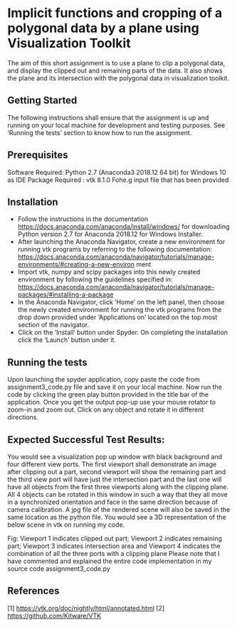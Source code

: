 # Implicit functions and cropping of a polygonal data by a plane using Visualization Toolkit


The aim of this short assignment is to use a plane to clip a polygonal data, and display the clipped out and remaining parts of the data. It also shows the plane and its intersection with the polygonal data in visualization toolkit.


## Getting Started


The following instructions shall ensure that the assignment is up and running on your local machine for
development and testing purposes. See ‘Running the tests’ section to know how to run the assignment.


## Prerequisites


Software Required: Python 2.7 (Anaconda3 2018.12 64 bit) for Windows 10 as IDE
Package Required : vtk 8.1.0
Fohe.g input file that has been provided


## Installation


* Follow the instructions in the documentation https://docs.anaconda.com/anaconda/install/windows/
for downloading Python version 2.7 for Anaconda 2018.12 for Windows Installer.
* After launching the Anaconda Navigator, create a new environment for running vtk programs
by referring to the following documentation:
https://docs.anaconda.com/anaconda/navigator/tutorials/manage-environments/#creating-a-new-environ
ment
* Import vtk, numpy and scipy packages into this newly created environment by following the
guidelines specified in:
https://docs.anaconda.com/anaconda/navigator/tutorials/manage-packages/#installing-a-package
* In the Anaconda Navigator, click ‘Home’ on the left panel, then choose the newly created
environment for running the vtk programs from the drop down provided under ‘Applications on’ located
on the top most section of the navigator.
* Click on the ‘Install’ button under Spyder. On completing the installation click the ‘Launch’ button
under it.


## Running the tests


Upon launching the spyder application, copy paste the code from assignment3_code.py file and save it
on your local machine. Now run the code by clicking the green play button provided in the title bar of the
application. Once you get the output pop-up use your mouse rotator to zoom-in and zoom out. Click on
any object and rotate it in different directions.


## Expected Successful Test Results: 

You would see a visualization pop up window with black background and four different view ports. 
The first viewport shall demonstrate an image after clipping out a part, second viewport will show 
the remaining part and the third view port will have just the
intersection part and the last one will have all objects from the first three viewports along with the
clipping plane. All 4 objects can be rotated in this window in such a way that they all move in a
synchronized orientation and face in the same direction because of camera calibration. A jpg file of the
rendered scene will also be saved in the same location as the python file.
You would see a 3D representation of the below scene in vtk on running my code.

Fig: Viewport 1 indicates clipped out part; Viewport 2 indicates remaining part; Viewport 3 indicates intersection
area and Viewport 4 indicates the combination of all the three ports with a clipping plane
Please note that I have commented and explained the entire code implementation in my source code
assignment3_code.py


## References


[1] https://vtk.org/doc/nightly/html/annotated.html
[2] https://github.com/Kitware/VTK
